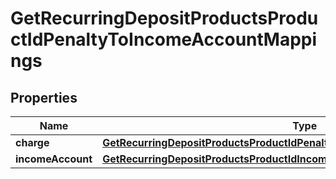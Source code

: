 
# GetRecurringDepositProductsProductIdPenaltyToIncomeAccountMappings

## Properties
Name | Type | Description | Notes
------------ | ------------- | ------------- | -------------
**charge** | [**GetRecurringDepositProductsProductIdPenaltyToIncomeAccountMappingsCharge**](GetRecurringDepositProductsProductIdPenaltyToIncomeAccountMappingsCharge.md) |  |  [optional]
**incomeAccount** | [**GetRecurringDepositProductsProductIdIncomeFromPenaltyAccount**](GetRecurringDepositProductsProductIdIncomeFromPenaltyAccount.md) |  |  [optional]



